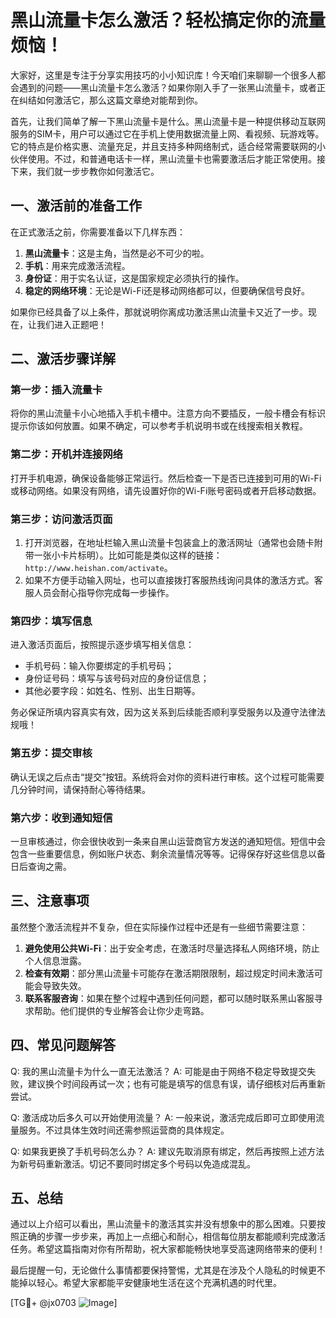 # 黑山流量卡怎么激活？轻松搞定你的流量烦恼！

大家好，这里是专注于分享实用技巧的小小知识库！今天咱们来聊聊一个很多人都会遇到的问题——黑山流量卡怎么激活？如果你刚入手了一张黑山流量卡，或者正在纠结如何激活它，那么这篇文章绝对能帮到你。

首先，让我们简单了解一下黑山流量卡是什么。黑山流量卡是一种提供移动互联网服务的SIM卡，用户可以通过它在手机上使用数据流量上网、看视频、玩游戏等。它的特点是价格实惠、流量充足，并且支持多种网络制式，适合经常需要联网的小伙伴使用。不过，和普通电话卡一样，黑山流量卡也需要激活后才能正常使用。接下来，我们就一步步教你如何激活它。

## 一、激活前的准备工作

在正式激活之前，你需要准备以下几样东西：

1. **黑山流量卡**：这是主角，当然是必不可少的啦。
2. **手机**：用来完成激活流程。
3. **身份证**：用于实名认证，这是国家规定必须执行的操作。
4. **稳定的网络环境**：无论是Wi-Fi还是移动网络都可以，但要确保信号良好。

如果你已经具备了以上条件，那就说明你离成功激活黑山流量卡又近了一步。现在，让我们进入正题吧！

## 二、激活步骤详解

### 第一步：插入流量卡

将你的黑山流量卡小心地插入手机卡槽中。注意方向不要插反，一般卡槽会有标识提示你该如何放置。如果不确定，可以参考手机说明书或在线搜索相关教程。

### 第二步：开机并连接网络

打开手机电源，确保设备能够正常运行。然后检查一下是否已连接到可用的Wi-Fi或移动网络。如果没有网络，请先设置好你的Wi-Fi账号密码或者开启移动数据。

### 第三步：访问激活页面

1. 打开浏览器，在地址栏输入黑山流量卡包装盒上的激活网址（通常也会随卡附带一张小卡片标明）。比如可能是类似这样的链接：`http://www.heishan.com/activate`。
2. 如果不方便手动输入网址，也可以直接拨打客服热线询问具体的激活方式。客服人员会耐心指导你完成每一步操作。

### 第四步：填写信息

进入激活页面后，按照提示逐步填写相关信息：
- 手机号码：输入你要绑定的手机号码；
- 身份证号码：填写与该号码对应的身份证信息；
- 其他必要字段：如姓名、性别、出生日期等。

务必保证所填内容真实有效，因为这关系到后续能否顺利享受服务以及遵守法律法规哦！

### 第五步：提交审核

确认无误之后点击“提交”按钮。系统将会对你的资料进行审核。这个过程可能需要几分钟时间，请保持耐心等待结果。

### 第六步：收到通知短信

一旦审核通过，你会很快收到一条来自黑山运营商官方发送的通知短信。短信中会包含一些重要信息，例如账户状态、剩余流量情况等等。记得保存好这些信息以备日后查询之需。

## 三、注意事项

虽然整个激活流程并不复杂，但在实际操作过程中还是有一些细节需要注意：

1. **避免使用公共Wi-Fi**：出于安全考虑，在激活时尽量选择私人网络环境，防止个人信息泄露。
2. **检查有效期**：部分黑山流量卡可能存在激活期限限制，超过规定时间未激活可能会导致失效。
3. **联系客服咨询**：如果在整个过程中遇到任何问题，都可以随时联系黑山客服寻求帮助。他们提供的专业解答会让你少走弯路。

## 四、常见问题解答

Q: 我的黑山流量卡为什么一直无法激活？
A: 可能是由于网络不稳定导致提交失败，建议换个时间段再试一次；也有可能是填写的信息有误，请仔细核对后再重新尝试。

Q: 激活成功后多久可以开始使用流量？
A: 一般来说，激活完成后即可立即使用流量服务。不过具体生效时间还需参照运营商的具体规定。

Q: 如果我更换了手机号码怎么办？
A: 建议先取消原有绑定，然后再按照上述方法为新号码重新激活。切记不要同时绑定多个号码以免造成混乱。

## 五、总结

通过以上介绍可以看出，黑山流量卡的激活其实并没有想象中的那么困难。只要按照正确的步骤一步步来，再加上一点细心和耐心，相信每位朋友都能顺利完成激活任务。希望这篇指南对你有所帮助，祝大家都能畅快地享受高速网络带来的便利！

最后提醒一句，无论做什么事情都要保持警惕，尤其是在涉及个人隐私的时候更不能掉以轻心。希望大家都能平安健康地生活在这个充满机遇的时代里。

[TG💪+ @jx0703 ![Image](https://github.com/user-attachments/assets/dbca1d08-cadb-493c-b0ec-ad6f7a83f270)]